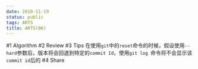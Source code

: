 ```yaml
---
date: 2018-11-19
status: public
tags: ARTS
title: ARTS(06)
---
```

#1 Algorithm
#2 Review
#3 Tips
在使用`git`中的`reset`命令的时候，假设使用`--hard`参数后，版本将会回退到特定的`commit Id`，使用`git log `命令将不会显示该`commit id`后的
#4 Share
